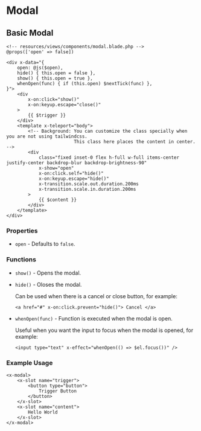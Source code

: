 # Modal

## Basic Modal

```blade
<!-- resources/views/components/modal.blade.php -->
@props(['open' => false])

<div x-data="{
    open: @js($open),
    hide() { this.open = false },
    show() { this.open = true },
    whenOpen(func) { if (this.open) $nextTick(func) },
}">
    <div
        x-on:click="show()"
        x-on:keyup.escape="close()"
    >
        {{ $trigger }}
    </div>
    <template x-teleport="body">
        <!-- Background: You can customize the class specially when you are not using tailwindcss.
                         This class here places the content in center. -->
        <div
            class="fixed inset-0 flex h-full w-full items-center justify-center backdrop-blur backdrop-brightness-90"
            x-show="open"
            x-on:click.self="hide()"
            x-on:keyup.escape="hide()"
            x-transition.scale.out.duration.200ms
            x-transition.scale.in.duration.200ms
        >
            {{ $content }}
        </div>
    </template>
</div>
```

### Properties

- `open` - Defaults to `false`.

### Functions

- `show()` - Opens the modal.
- `hide()` - Oloses the modal.

  Can be used when there is a cancel or close button, for example:

  ```blade
  <a href="#" x-on:click.prevent="hide()"> Cancel </a>
  ```

- `whenOpen(func)` - Function is executed when the modal is open.

  Useful when you want the input to focus when the modal is opened, for example:

  ```blade
  <input type="text" x-effect="whenOpen(() => $el.focus())" />
  ```

### Example Usage

```blade
<x-modal>
    <x-slot name="trigger">
        <button type="button">
            Trigger Button
        </button>
    </x-slot>
    <x-slot name="content">
        Hello World
    </x-slot>
</x-modal>
```
